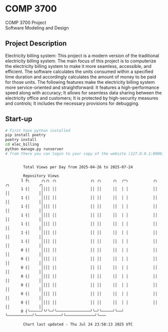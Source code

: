 # COMP 3700
COMP 3700 Project  
Software Modeling and Design
## Project Description
Electricity billing system: This project is a modern version of the traditional electricity billing system. The main focus of this project is to computerize the electricity billing system to make it more seamless, accessible, and efficient. The software calculates the units consumed within a specified time duration and accordingly calculates the amount of money to be paid for those units. The following features make the electricity billing system more service-oriented and straightforward: It features a high-performance speed along with accuracy; It allows for seamless data sharing between the electricity office and customers; It is protected by high-security measures and controls; It includes the necessary provisions for debugging.

## Start-up
```bash
# First have python installed
pip install poetry
poetry install
cd elec_billing
python manage.py runserver
# from there you can login to your copy of the website (127.0.0.1:8000), default creds are admin/admin
```

```

        Total Views per Day from 2025-04-26 to 2025-07-24

        Repository Views
       1 ┼╮     ╭╮╭╮ ╭╮               ╭╮ ╭╮     ╭╮  ╭─╮           ╭╮           ╭╮             ╭╮
       1 ┤│     ││││ ││               ││ ││     ││  │ │           ││           ││             ││
       1 ┤│     ││││ ││               ││ ││     ││  │ │           ││           ││             ││
       1 ┤│     ││││ ││               ││ ││     ││  │ │           ││           ││             ││
       1 ┤│     ││││ ││               ││ ││     ││  │ │           ││           ││             ││
       1 ┤│     ││││ ││               ││ ││     ││  │ │           ││           ││             ││
       1 ┤│     ││││ ││               ││ ││     ││  │ │           ││           ││             ││
       1 ┤│     ││││ ││               ││ ││     ││  │ │           ││           ││             ││
       0 ┤│     ││││ ││               ││ ││     ││  │ │           ││           ││             ││
       0 ┤│     ││││ ││               ││ ││     ││  │ │           ││           ││             ││
       0 ┤│     ││││ ││               ││ ││     ││  │ │           ││           ││             ││
       0 ┤│     ││││ ││               ││ ││     ││  │ │           ││           ││             ││
       0 ┤│     ││││ ││               ││ ││     ││  │ │           ││           ││             ││
       0 ┤│     ││││ ││               ││ ││     ││  │ │           ││           ││             ││
       0 ┤│     ││││ ││               ││ ││     ││  │ │           ││           ││             ││
       0 ┤╰─────╯╰╯╰─╯╰───────────────╯╰─╯╰─────╯╰──╯ ╰───────────╯╰───────────╯╰─────────────╯╰───

        Chart last updated - Thu Jul 24 23:58:13 2025 UTC
        
```
